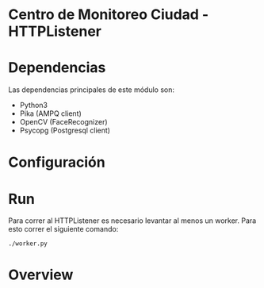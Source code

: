 # Centro de Monitoreo Ciudad - HTTPListener

# Dependencias

Las dependencias principales de este módulo son:

* Python3
* Pika (AMPQ client)
* OpenCV (FaceRecognizer)
* Psycopg (Postgresql client)

# Configuración

# Run

Para correr al HTTPListener es necesario levantar al menos un worker. Para esto correr el siguiente comando:

```
./worker.py
```

# Overview

